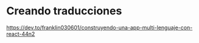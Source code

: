 # Creando traducciones
https://dev.to/franklin030601/construyendo-una-app-multi-lenguaje-con-react-44n2
